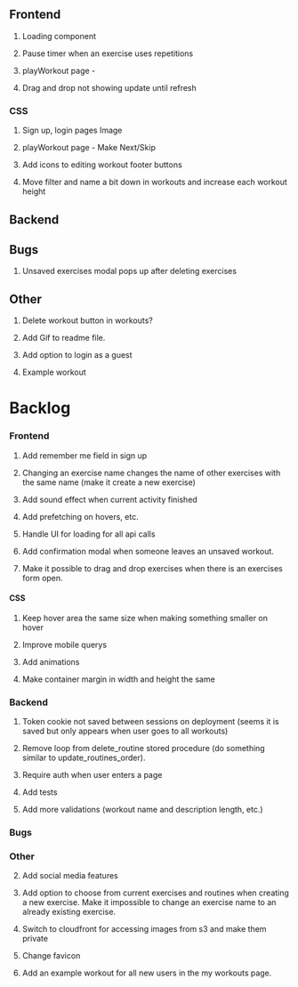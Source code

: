 ## Frontend

1. Loading component

2. Pause timer when an exercise uses repetitions
3. playWorkout page -

4. Drag and drop not showing update until refresh

### CSS

1. Sign up, login pages Image

2. playWorkout page - Make Next/Skip

3. Add icons to editing workout footer buttons

4. Move filter and name a bit down in workouts and increase each workout height

## Backend

## Bugs

1. Unsaved exercises modal pops up after deleting exercises

## Other

1. Delete workout button in workouts?

2. Add Gif to readme file.

3. Add option to login as a guest

4. Example workout

# Backlog

### Frontend

1. Add remember me field in sign up

2. Changing an exercise name changes the name of other exercises with the same name (make it create a new exercise)

3. Add sound effect when current activity finished

4. Add prefetching on hovers, etc.

5. Handle UI for loading for all api calls

6. Add confirmation modal when someone leaves an unsaved workout.

7. Make it possible to drag and drop exercises when there is an exercises form open.

#### CSS

1. Keep hover area the same size when making something smaller on hover

2. Improve mobile querys

3. Add animations

4. Make container margin in width and height the same

### Backend

1. Token cookie not saved between sessions on deployment (seems it is saved but only appears when user goes to all workouts)

2. Remove loop from delete_routine stored procedure (do something similar to update_routines_order).

3. Require auth when user enters a page

4. Add tests

5. Add more validations (workout name and description length, etc.)

### Bugs

### Other

2. Add social media features

3. Add option to choose from current exercises and routines when creating a new exercise.
   Make it impossible to change an exercise name to an already existing exercise.

4. Switch to cloudfront for accessing images from s3 and make them private

5. Change favicon

6. Add an example workout for all new users in the my workouts page.
